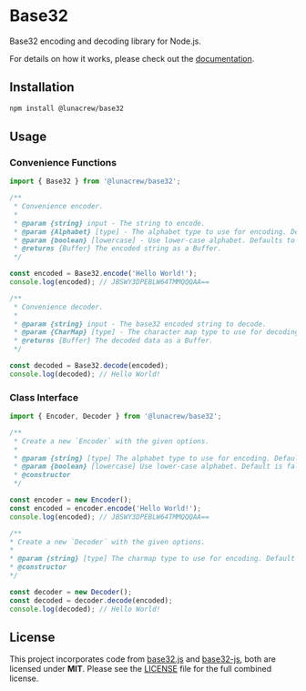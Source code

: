 # Base32

Base32 encoding and decoding library for Node.js.

For details on how it works, please check out the [documentation](/docs/Summary.md).

## Installation

```bash
npm install @lunacrew/base32
```

## Usage

### Convenience Functions

```ts
import { Base32 } from '@lunacrew/base32';

/**
 * Convenience encoder.
 *
 * @param {string} input - The string to encode.
 * @param {Alphabet} [type] - The alphabet type to use for encoding. Defaults to 'rfc4648'.
 * @param {boolean} [lowercase] - Use lower-case alphabet. Defaults to false.
 * @returns {Buffer} The encoded string as a Buffer.
 */

const encoded = Base32.encode('Hello World!');
console.log(encoded); // JBSWY3DPEBLW64TMMQQQAA==

/**
 * Convenience decoder.
 *
 * @param {string} input - The base32 encoded string to decode.
 * @param {CharMap} [type] - The character map type to use for decoding. Defaults to 'rfc4648'.
 * @returns {Buffer} The decoded data as a Buffer.
 */

const decoded = Base32.decode(encoded);
console.log(decoded); // Hello World!
```

### Class Interface

```ts
import { Encoder, Decoder } from '@lunacrew/base32';

/**
 * Create a new `Encoder` with the given options.
 *
 * @param {string} [type] The alphabet type to use for encoding. Default is 'rfc4648'.
 * @param {boolean} [lowercase] Use lower-case alphabet. Default is false.
 * @constructor
 */

const encoder = new Encoder();
const encoded = encoder.encode('Hello World!');
console.log(encoded); // JBSWY3DPEBLW64TMMQQQAA==

/**
* Create a new `Decoder` with the given options.
*
* @param {string} [type] The charmap type to use for encoding. Default is 'rfc4648'.
* @constructor
*/

const decoder = new Decoder();
const decoded = decoder.decode(encoded);
console.log(decoded); // Hello World!
```

## License

This project incorporates code from [base32.js](https://github.com/speakeasyjs/base32.js) and [base32-js](https://github.com/agnoster/base32-js), both are licensed under **MIT**.
Please see the [LICENSE](LICENSE.md) file for the full combined license.
